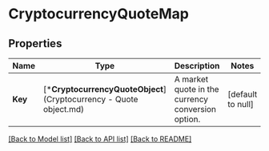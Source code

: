 # CryptocurrencyQuoteMap

## Properties
Name | Type | Description | Notes
------------ | ------------- | ------------- | -------------
**Key** | [***CryptocurrencyQuoteObject**](Cryptocurrency - Quote object.md) | A market quote in the currency conversion option. | [default to null]

[[Back to Model list]](../README.md#documentation-for-models) [[Back to API list]](../README.md#documentation-for-api-endpoints) [[Back to README]](../README.md)


